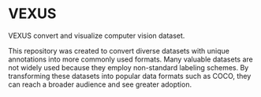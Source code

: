 # VEXUS
VEXUS convert and visualize computer vision dataset.

This repository was created to convert diverse datasets with unique annotations into more commonly used formats. Many valuable datasets are not widely used because they employ non-standard labeling schemes. By transforming these datasets into popular data formats such as COCO, they can reach a broader audience and see greater adoption.
